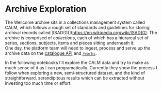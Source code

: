 # Archive Exploration
The Wellcome archive sits in a collections management system called CALM, which follows a rough set of standards and guidelines for storing archival records called [ISAD(G)](https://en.wikipedia.org/wiki/ISAD(G). The archive is comprised of _collections_, each of which has a hierarcal set of series, sections, subjects, items and pieces sitting underneath it.  
One day, the platform team will need to ingest, process and serve up the archive data on the [catalogue API](https://developers.wellcomecollection.org/) and [`/works`](https://wellcomecollection.org/works). 

In the following notebooks I'll explore the CALM data and try to make as much sense of it as I can programatically. Currently they show the process I follow when exploring a new, semi-structured dataset, and the kind of straightforward, serendipitous results which can be extracted without investing too much time or effort.